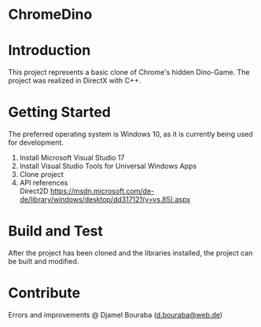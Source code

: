 # ChromeDino

# Introduction
This project represents a basic clone of Chrome's hidden Dino-Game. The project was realized in DirectX with C++.  

# Getting Started
The preferred operating system is Windows 10, as it is currently being used for development. 

1.	Install Microsoft Visual Studio 17
2.	Install Visual Studio Tools for Universal Windows Apps
3.	Clone project
4.	API references  
Direct2D https://msdn.microsoft.com/de-de/library/windows/desktop/dd317121(v=vs.85).aspx

# Build and Test
After the project has been cloned and the libraries installed, the project can be built and modified.

# Contribute
Errors and improvements @ Djamel Bouraba (d.bouraba@web.de)
